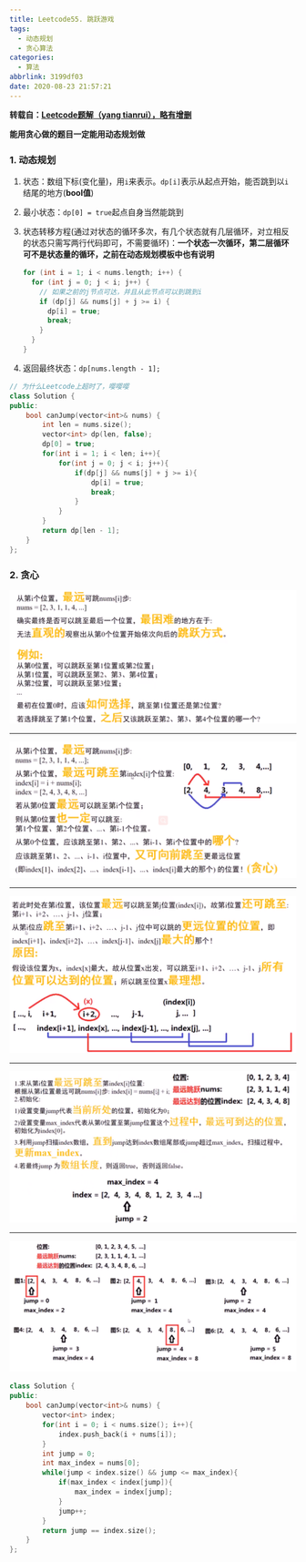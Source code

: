 ```yaml
---
title: Leetcode55. 跳跃游戏
tags:
  - 动态规划
  - 贪心算法
categories:
  - 算法
abbrlink: 3199df03
date: 2020-08-23 21:57:21
---
```


**转载自：[Leetcode题解（yang tianrui），略有增删](https://leetcode-cn.com/problems/n-queens/solution/hui-su-suan-fa-xiang-jie-by-labuladong/)**

<!-- more -->

**能用贪心做的题目一定能用动态规划做**

### 1. 动态规划

1. 状态：数组下标(变化量)，用`i`来表示。`dp[i]`表示从起点开始，能否跳到以`i`结尾的地方(**bool值**)

2. 最小状态：`dp[0] = true`起点自身当然能跳到

3. 状态转移方程(通过对状态的循环多次，有几个状态就有几层循环，对立相反的状态只需写两行代码即可，不需要循环)：**一个状态一次循环，第二层循环可不是状态量的循环，之前在动态规划模板中也有说明**

   ```c++
   for (int i = 1; i < nums.length; i++) {
     for (int j = 0; j < i; j++) {
       // 如果之前的j节点可达，并且从此节点可以到跳到i
       if (dp[j] && nums[j] + j >= i) {
         dp[i] = true;
         break;
       }
     }
   }
   ```

4. 返回最终状态：`dp[nums.length - 1];`

```c++
// 为什么Leetcode上超时了，嘤嘤嘤
class Solution {
public:
    bool canJump(vector<int>& nums) {
        int len = nums.size();
        vector<int> dp(len, false);
        dp[0] = true;
        for(int i = 1; i < len; i++){
            for(int j = 0; j < i; j++){
                if(dp[j] && nums[j] + j >= i){
                    dp[i] = true;
                    break;
                }
            }
        }
        return dp[len - 1];
    }
};
```

### 2. 贪心

![1598192236739](./Leetcode55-跳跃游戏/1598192236739.png)

***

![1598192249692](./Leetcode55-跳跃游戏/1598192249692.png)

***

![1598192275963](./Leetcode55-跳跃游戏/1598192275963.png)

***

![1598192350058](./Leetcode55-跳跃游戏/1598192350058.png)

***

![1598192551035](./Leetcode55-跳跃游戏/1598192551035.png)

```c++
class Solution {
public:
    bool canJump(vector<int>& nums) {
        vector<int> index;
        for(int i = 0; i < nums.size(); i++){
            index.push_back(i + nums[i]);
        }
        int jump = 0;
        int max_index = nums[0];
        while(jump < index.size() && jump <= max_index){
            if(max_index < index[jump]){
                max_index = index[jump];
            }
            jump++;
        }
        return jump == index.size();
    }
};
```


